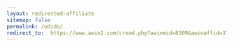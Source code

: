 ```yaml
---
layout: redirected-affiliate
sitemap: false
permalink: /odido/
redirect_to:  https://www.awin1.com/cread.php?awinmid=8389&awinaffid=372977&clickref=4gbuitengebied&ued=https%3A%2F%2Fwww.odido.nl%2F4g-voor-thuis
---
```

